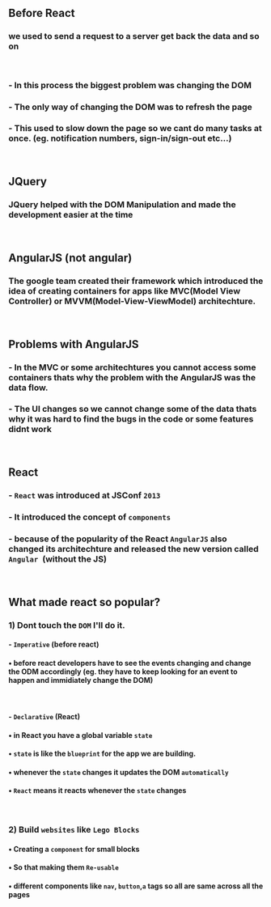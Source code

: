 ## Before React

### we used to send a request to a server get back the data and so on

<br/>

### - In this process the biggest problem was changing the DOM

### - The only way of changing the DOM was to refresh the page

### - This used to slow down the page so we cant do many tasks at once. (eg. notification numbers, sign-in/sign-out etc...)

<br/>

## JQuery

### JQuery helped with the DOM Manipulation and made the development easier at the time

<br/>

## AngularJS (not angular)

### The google team created their framework which introduced the idea of creating containers for apps like MVC(Model View Controller) or MVVM(Model-View-ViewModel) architechture.

<br/>

## Problems with AngularJS

### - In the MVC or some architechtures you cannot access some containers thats why the problem with the AngularJS was the data flow.

### - The UI changes so we cannot change some of the data thats why it was hard to find the bugs in the code or some features didnt work

<br/>

## React

### - `React` was introduced at JSConf `2013`

### - It introduced the concept of `components`

### - because of the popularity of the React `AngularJS` also changed its architechture and released the new version called `Angular `(without the JS)

<br/>

## What made react so popular?

### 1) Dont touch the `DOM` I'll do it.

#### - `Imperative` (before react)

#### • before react developers have to see the events changing and change the ODM accordingly (eg. they have to keep looking for an event to happen and immidiately change the DOM)

<br/>

#### - `Declarative` (React)

#### • in React you have a global variable `state`

#### • `state` is like the `blueprint` for the app we are building.

#### • whenever the `state` changes it updates the DOM `automatically`

#### • `React` means it reacts whenever the `state` changes

<br/>

### 2) Build `websites` like `Lego Blocks`

#### • Creating a `component` for small blocks

#### • So that making them `Re-usable`

#### • different components like `nav`, `button`,`a` tags so all are same across all the pages
